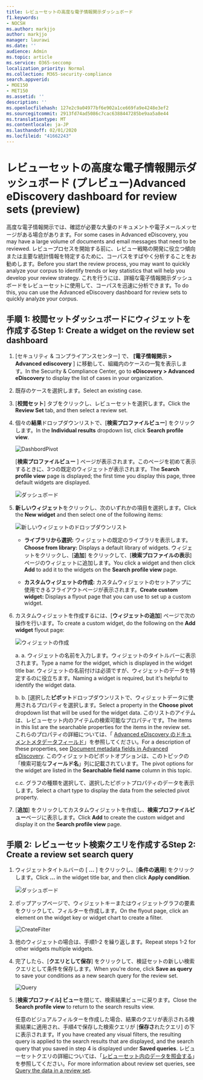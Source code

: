 ```yaml
---
title: レビューセットの高度な電子情報開示ダッシュボード
f1.keywords:
- NOCSH
ms.author: markjjo
author: markjjo
manager: laurawi
ms.date: ''
audience: Admin
ms.topic: article
ms.service: O365-seccomp
localization_priority: Normal
ms.collection: M365-security-compliance
search.appverid:
- MOE150
- MET150
ms.assetid: ''
description: ''
ms.openlocfilehash: 127e2c9a04977bf6e902a1ce669fa9e4248e3ef2
ms.sourcegitcommit: 2913fd74ad5086c7cac6388447285be9aa5a8e44
ms.translationtype: MT
ms.contentlocale: ja-JP
ms.lasthandoff: 02/01/2020
ms.locfileid: "41662243"
---
```

# <a name="advanced-ediscovery-dashboard-for-review-sets-preview"></a><span data-ttu-id="22874-102">レビューセットの高度な電子情報開示ダッシュボード (プレビュー)</span><span class="sxs-lookup"><span data-stu-id="22874-102">Advanced eDiscovery dashboard for review sets (preview)</span></span>

<span data-ttu-id="22874-103">高度な電子情報開示では、確認が必要な大量のドキュメントや電子メールメッセージがある場合があります。</span><span class="sxs-lookup"><span data-stu-id="22874-103">For some cases in Advanced eDiscovery, you may have a large volume of documents and email messages that need to be reviewed.</span></span> <span data-ttu-id="22874-104">レビュープロセスを開始する前に、レビュー戦略の開発に役立つ傾向または主要な統計情報を特定するために、コーパスをすばやく分析することをお勧めします。</span><span class="sxs-lookup"><span data-stu-id="22874-104">Before you start the review process, you may want to quickly analyze your corpus to identify trends or key statistics that will help you develop your review strategy.</span></span> <span data-ttu-id="22874-105">これを行うには、詳細な電子情報開示ダッシュボードをレビューセットに使用して、コーパスを迅速に分析できます。</span><span class="sxs-lookup"><span data-stu-id="22874-105">To do this, you can use the Advanced eDiscovery dashboard for review sets to quickly analyze your corpus.</span></span>

## <a name="step-1-create-a-widget-on-the-review-set-dashboard"></a><span data-ttu-id="22874-106">手順 1: 校閲セットダッシュボードにウィジェットを作成する</span><span class="sxs-lookup"><span data-stu-id="22874-106">Step 1: Create a widget on the review set dashboard</span></span>

1. <span data-ttu-id="22874-107">[セキュリティ & コンプライアンスセンター] で、 **[電子情報開示 > Advanced ediscovery** ] に移動して、組織内のケースの一覧を表示します。</span><span class="sxs-lookup"><span data-stu-id="22874-107">In the Security & Compliance Center, go to **eDiscovery > Advanced eDiscovery** to display the list of cases in your organization.</span></span>
  
2. <span data-ttu-id="22874-108">既存のケースを選択します。</span><span class="sxs-lookup"><span data-stu-id="22874-108">Select an existing case.</span></span>
  
3. <span data-ttu-id="22874-109">[**校閲セット**] タブをクリックし、レビューセットを選択します。</span><span class="sxs-lookup"><span data-stu-id="22874-109">Click the **Review Set** tab, and then select a review set.</span></span>
  
4. <span data-ttu-id="22874-110">個々の**結果**ドロップダウンリストで、[**検索プロファイルビュー**] をクリックします。</span><span class="sxs-lookup"><span data-stu-id="22874-110">In the **Individual results** dropdown list, click **Search profile view**.</span></span> 

   ![DashbordPivot](media/dashboardpivot.png)

   <span data-ttu-id="22874-112">[**検索プロファイルビュー** ] ページが表示されます。このページを初めて表示するときに、3つの既定のウィジェットが表示されます。</span><span class="sxs-lookup"><span data-stu-id="22874-112">The **Search profile view** page is displayed; the first time you display this page, three default widgets are displayed.</span></span>

   ![ダッシュボード](media/dashboardonly.png)
  
5. <span data-ttu-id="22874-114">**新しいウィジェット**をクリックし、次のいずれかの項目を選択します。</span><span class="sxs-lookup"><span data-stu-id="22874-114">Click the **New  widget** and then select one of the following items:</span></span>

   ![新しいウィジェットのドロップダウンリスト](media/NewWidgetDropdownBox.png)

   - <span data-ttu-id="22874-116">**ライブラリから選択:** ウィジェットの既定のライブラリを表示します。</span><span class="sxs-lookup"><span data-stu-id="22874-116">**Choose from library:** Displays a default library of widgets.</span></span> <span data-ttu-id="22874-117">ウィジェットをクリックし、[**追加**] をクリックして、[**検索プロファイルの表示**] ページのウィジェットに追加します。</span><span class="sxs-lookup"><span data-stu-id="22874-117">You click a widget and then click **Add** to add it to the widgets on the **Search profile view** page.</span></span>
  
   - <span data-ttu-id="22874-118">**カスタムウィジェットの作成:** カスタムウィジェットのセットアップに使用できるフライアウトページが表示されます。</span><span class="sxs-lookup"><span data-stu-id="22874-118">**Create custom widget:** Displays a flyout page that you can use to set up a custom widget.</span></span> 

6. <span data-ttu-id="22874-119">カスタムウィジェットを作成するには、[**ウィジェットの追加**] ページで次の操作を行います。</span><span class="sxs-lookup"><span data-stu-id="22874-119">To create a custom widget, do the following on the **Add widget** flyout page:</span></span>

   ![ウィジェットの作成](media/addwidget.png)

    <span data-ttu-id="22874-121">a. </span><span class="sxs-lookup"><span data-stu-id="22874-121">a.</span></span> <span data-ttu-id="22874-122">ウィジェットの名前を入力します。ウィジェットのタイトルバーに表示されます。</span><span class="sxs-lookup"><span data-stu-id="22874-122">Type a name for the widget, which is displayed in the widget title bar.</span></span> <span data-ttu-id="22874-123">ウィジェットの名前付けは必須ですが、ウィジェットのデータを特定するのに役立ちます。</span><span class="sxs-lookup"><span data-stu-id="22874-123">Naming a widget is required, but it's helpful to identify the widget data.</span></span>

    <span data-ttu-id="22874-124">b. </span><span class="sxs-lookup"><span data-stu-id="22874-124">b.</span></span> <span data-ttu-id="22874-125">[選択した**ピボット**ドロップダウンリストで、ウィジェットデータに使用されるプロパティを選択します。</span><span class="sxs-lookup"><span data-stu-id="22874-125">Select a property in the **Choose pivot** dropdown list that will be used for the widget data.</span></span> <span data-ttu-id="22874-126">このリストのアイテムは、レビューセット内のアイテムの検索可能なプロパティです。</span><span class="sxs-lookup"><span data-stu-id="22874-126">The items in this list are the searchable properties for the items in the review set.</span></span> <span data-ttu-id="22874-127">これらのプロパティの詳細については、「 [Advanced eDiscovery のドキュメントメタデータフィールド](document-metadata-fields-in-Advanced-eDiscovery.md)」を参照してください。</span><span class="sxs-lookup"><span data-stu-id="22874-127">For a description of these properties, see [Document metadata fields in Advanced eDiscovery](document-metadata-fields-in-Advanced-eDiscovery.md).</span></span> <span data-ttu-id="22874-128">このウィジェットのピボットオプションは、このトピックの「検索可能な**フィールド名**」列に記載されています。</span><span class="sxs-lookup"><span data-stu-id="22874-128">The pivot options for the widget are listed in the **Searchable field name** column in this topic.</span></span>

    <span data-ttu-id="22874-129">c.</span><span class="sxs-lookup"><span data-stu-id="22874-129">c.</span></span> <span data-ttu-id="22874-130">グラフの種類を選択して、選択したピボットプロパティのデータを表示します。</span><span class="sxs-lookup"><span data-stu-id="22874-130">Select a chart type to display the data from the selected pivot property.</span></span>

  6. <span data-ttu-id="22874-131">[**追加**] をクリックしてカスタムウィジェットを作成し、**検索プロファイルビュー**ページに表示します。</span><span class="sxs-lookup"><span data-stu-id="22874-131">Click **Add** to create the custom widget and display it on the **Search profile view** page.</span></span>

## <a name="step-2-create-a-review-set-search-query"></a><span data-ttu-id="22874-132">手順 2: レビューセット検索クエリを作成する</span><span class="sxs-lookup"><span data-stu-id="22874-132">Step 2: Create a review set search query</span></span>

1. <span data-ttu-id="22874-133">ウィジェットタイトルバーの [ **...** ] をクリックし、[**条件の適用**] をクリックします。</span><span class="sxs-lookup"><span data-stu-id="22874-133">Click **...** in the widget title bar, and then click **Apply condition**.</span></span>

   ![ダッシュボード](media/searchprofilehome.png)

2. <span data-ttu-id="22874-135">ポップアップページで、ウィジェットキーまたはウィジェットグラフの要素をクリックして、フィルターを作成します。</span><span class="sxs-lookup"><span data-stu-id="22874-135">On the flyout page, click an element on the widget key or widget chart to create a filter.</span></span>

   ![CreateFilter](media/applyconditionfilter.png)

3. <span data-ttu-id="22874-137">他のウィジェットの場合は、手順1-2 を繰り返します。</span><span class="sxs-lookup"><span data-stu-id="22874-137">Repeat steps 1-2 for other widgets multiple widgets.</span></span> 

4. <span data-ttu-id="22874-138">完了したら、[**クエリとして保存**] をクリックして、検証セットの新しい検索クエリとして条件を保存します。</span><span class="sxs-lookup"><span data-stu-id="22874-138">When you're done, click **Save as query** to save your conditions as a new search query for the review set.</span></span>

   ![Query](media/savequery.png)

5. <span data-ttu-id="22874-140">[**検索プロファイル] ビュー**を閉じて、検索結果ビューに戻ります。</span><span class="sxs-lookup"><span data-stu-id="22874-140">Close the **Search profile view** to return to the search results view.</span></span>

   <span data-ttu-id="22874-141">任意のビジュアルフィルターを作成した場合、結果のクエリが表示される検索結果に適用され、手順4で保存した検索クエリが [**保存さ**れたクエリ] の下に表示されます。</span><span class="sxs-lookup"><span data-stu-id="22874-141">If you have created any visual filters, the resulting query is applied to the search results that are displayed, and the search query that you saved in step 4 is displayed under **Saved queries**.</span></span> <span data-ttu-id="22874-142">レビューセットクエリの詳細については、「[レビューセット内のデータを照会する](review-set-search.md)」を参照してください。</span><span class="sxs-lookup"><span data-stu-id="22874-142">For more information about review set queries, see [Query the data in a review set](review-set-search.md).</span></span>
